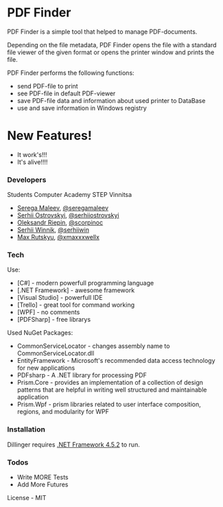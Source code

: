 # PDF Finder

PDF Finder is a simple tool that helped to manage PDF-documents. 

Depending on the file metadata, PDF Finder opens the file with a standard file viewer of the given format or opens the printer window and prints the file.

PDF Finder performs the following functions:
  - send PDF-file to print
  - see PDF-file in default PDF-viewer
  - save PDF-file data and information about used printer to DataBase
  - use and save information in Windows registry

# New Features!

  - It work's!!!
  - It's alive!!!!
  
### Developers
Students Computer Academy STEP Vinnitsa
- [Serega Maleev](https://github.com/sexol123), [@seregamaleev](https://trello.com/seregamaleev)
- [Serhii Ostrovskyi](https://github.com/SerhiiOst), [@serhiiostrovskyi](https://trello.com/serhiiostrovskyi)
- [Oleksandr Riepin](https://github.com/scorpinoc), [@scorpinoc](https://trello.com/scorpinoc)
- [Serhii Winnik](https://github.com/vinsergey), [@serhiiwin](https://trello.com/serhiiwin)
- [Max Rutskyu](https://github.com/xmaxxxwellx), [@xmaxxxwellx](https://trello.com/xmaxxxwellx)

### Tech

Use:

* [C#] - modern powerfull programming language
* [.NET Framework] - awesome framework
* [Visual Studio] - powerfull IDE
* [Trello] - great tool for command working
* [WPF] - no comments
* [PDFSharp] - free librarys

Used NuGet Packages:
* CommonServiceLocator - changes assembly name to CommonServiceLocator.dll
* EntityFramework - Microsoft's recommended data access technology for new applications 
* PDFsharp - A .NET library for processing PDF
* Prism.Core - provides an implementation of a collection of design patterns that are helpful in writing well structured and maintainable application
* Prism.Wpf - prism libraries related to user interface composition, regions, and modularity for WPF


### Installation

Dillinger requires [.NET Framework 4.5.2](https://www.microsoft.com/ru-ru/download/details.aspx?id=42642) to run.


### Todos

 - Write MORE Tests
 - Add More Futures

License - MIT
